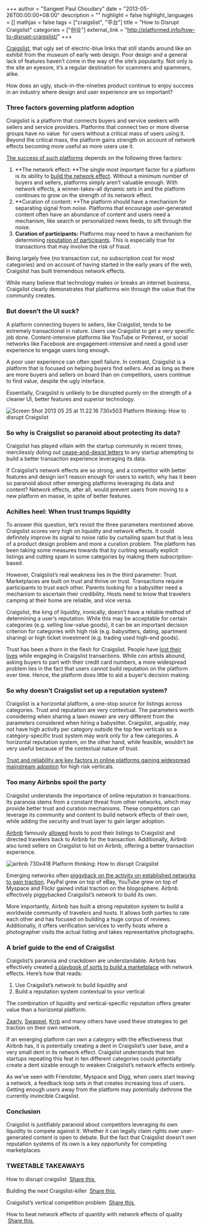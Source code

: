 +++
author = "Sangeet Paul Choudary"
date = "2013-05-26T00:00:00+08:00"
description = ""
highlight = false
highlight_languages = []
mathjax = false
tags = ["craigslist", "平台"]
title = "How to Disrupt Craigslist"
categories = ["创业"]
external_link = "http://platformed.info/how-to-disrupt-craigslist/"
+++

[Craigslist](http://craigslist.org/), that ugly set of electric-blue links that still stands around like an exhibit from the museum of early web design. Poor design and a general lack of features haven’t come in the way of the site’s popularity. Not only is the site an eyesore, it’s a regular destination for scammers and spammers, alike.

How does an ugly, stuck-in-the-nineties product continue to enjoy success in an industry where design and user experience are so important?

### Three factors governing platform adoption

Craigslist is a platform that connects buyers and service seekers with sellers and service providers. Platforms that connect two or more diverse groups have no value  for users without a critical mass of users using it. Beyond the critical mass, the platform gains strength on account of network effects becoming more useful as more users use it.

[The success of such platforms](http://platformed.info/online-marketplace-metrics/) depends on the following three factors:

1.  **The network effect: **The single most important factor for a platform is its ability to [build the network effect](http://platformed.info/virality-viral-growth-network-effects/). Without a minimum number of buyers and sellers, platforms simply aren’t valuable enough. With network effects, a winner-takes-all dynamic sets in and the platform continues to grow on the strength of its network effect.
2.  **Curation of content: **The platform should have a mechanism for separating signal from noise. Platforms that encourage user-generated content often have an abundance of content and users need a mechanism, like search or personalized news feeds, to sift through the noise.
3.  **Curation of participants:** Platforms may need to have a mechanism for determining [reputation of participants](http://platformed.info/how-disruptive-platforms-get-mainstream-adoption/). This is especially true for transactions that may involve the risk of fraud.

Being largely free (no transaction cut, no subscription cost for most categories) and on account of having started in the early years of the web, Craigslist has built tremendous network effects.

While many believe that technology makes or breaks an internet business, Craigslist clearly demonstrates that platforms win through the value that the community creates.

### **But doesn’t the UI suck?**

A platform connecting buyers to sellers, like Craigslist, tends to be extremely transactional in nature. Users use Craigslist to get a very specific job done. Content-intensive platforms like YouTube or Pinterest, or social networks like Facebook are engagement-intensive and need a good user experience to engage users long enough.

A poor user experience can often spell failure. In contrast, Craigslist is a platform that is focused on helping buyers find sellers. And as long as there are more buyers and sellers on board than on competitors, users continue to find value, despite the ugly interface.

Essentially, Craigslist is unlikely to be disrupted purely on the strength of a cleaner UI, better features and superior technology.

![Screen Shot 2013 05 25 at 11.22.16 730x503 Platform thinking: How to disrupt Craigslist](http://cdn.thenextweb.com/wp-content/blogs.dir/1/files/2013/05/Screen-Shot-2013-05-25-at-11.22.16-730x503.png "Screen Shot 2013 05 25 at 11.22.16 730x503 photo")

### **So why is Craigslist so paranoid about protecting its data?**

Craigslist has played villain with the startup community in recent times, mercilessly doling out [cease-and-desist letters](http://www.reddit.com/r/startups/comments/13y68s/Craigslist_sent_my_startup_a_ceaseanddesist_heres/) to any startup attempting to build a better transaction experience leveraging its data.

If Craigslist’s network effects are so strong, and a competitor with better features and design isn’t reason enough for users to switch, why has it been so paranoid about other emerging platforms leveraging its data and content? Network effects, after all, would prevent users from moving to a new platform en masse, in spite of better features.

### **Achilles heel: When trust trumps liquidity**

To answer this question, let’s revisit the three parameters mentioned above. Craigslist scores very high on liquidity and network effects. It could definitely improve its signal to noise ratio by curtailing spam but that is less of a product design problem and more a curation problem. The platform has been taking some measures towards that by curbing sexually explicit listings and cutting spam in some categories by making them subscription-based.

However, Craigslist’s real weakness lies in the third parameter: Trust. Marketplaces are built on trust and thrive on trust. Transactions require participants to trust each other. Parents looking for a babysitter need a mechanism to ascertain their credibility. Hosts need to know that travelers camping at their home are reliable, and vice versa.

Craigslist, the king of liquidity, ironically, doesn’t have a reliable method of determining a user’s reputation. While this may be acceptable for certain categories (e.g. selling low-value goods), it can be an important decision criterion for categories with high risk (e.g. babysitters, dating, apartment sharing) or high ticket investment (e.g. trading used high-end goods).

Trust has been a thorn in the flesh for Craigslist. People have [lost their lives](http://www.nytimes.com/2011/12/02/us/three-lured-to-death-in-ohio-by-craigslist-job-ad.html?pagewanted=all&_r=0) while engaging in Craigslist transactions. While con artists abound, asking buyers to part with their credit card numbers, a more widespread problem lies in the fact that users cannot build reputation on the platform over time. Hence, the platform does little to aid a buyer’s decision making.

### So why doesn’t Craigslist set up a reputation system?

Craigslist is a horizontal platform, a one-stop source for listings across categories. Trust and reputation are very contextual. The parameters worth considering when sharing a lawn mower are very different from the parameters considered when hiring a babysitter. Craigslist, arguably, may not have high activity per category outside the top few verticals so a category-specific trust system may work only for a few categories. A horizontal reputation system, on the other hand, while feasible, wouldn’t be very useful because of the contextual nature of trust.

[Trust and reliability are key factors in online platforms gaining widespread mainstream adoption](http://platformed.info/how-disruptive-platforms-get-mainstream-adoption/) for high risk verticals.

### Too many Airbnbs spoil the party

Craigslist understands the importance of online reputation in transactions. Its paranoia stems from a constant threat from other networks, which may provide better trust and curation mechanisms. These competitors can leverage its community and content to build network effects of their own, while adding the security and trust layer to gain larger adoption.

[Airbnb](https://www.airbnb.com/) famously [allowed](http://andrewchen.co/2012/04/27/how-to-be-a-growth-hacker-an-airbnbcraigslist-case-study/) hosts to post their listings to Craigslist and directed travelers back to Airbnb for the transaction. Additionally, Airbnb also lured sellers on Craigslist to list on Airbnb, offering a better transaction experience.

![airbnb 730x418 Platform thinking: How to disrupt Craigslist](http://cdn.thenextweb.com/wp-content/blogs.dir/1/files/2013/05/airbnb-730x418.jpg "airbnb 730x418 photo")

Emerging networks often [piggyback on the activity on established networks to gain traction](http://platformed.info/how-paypal-youtube-and-stumbleupon-gained-rapid-traction-through-piggybacking/). PayPal grew on top of eBay, YouTube grew on top of Myspace and Flickr gained initial traction on the blogosphere. Airbnb effectively piggybacked Craigslist’s network to build its own.

More importantly, Airbnb has built a strong reputation system to build a worldwide community of travelers and hosts. It allows both parties to rate each other and has focused on building a huge corpus of reviews. Additionally, it offers verification services to verify hosts where a photographer visits the actual listing and takes representative photographs.

### A brief guide to the end of Craigslist

Craigslist’s paranoia and crackdown are understandable. Airbnb has effectively created [a playbook of sorts to build a marketplace](http://platformed.info/yelp-craigslist-padmapper-two-sided-marketplace/) with network effects. Here’s how that reads:

1.  Use Craigslist’s network to build liquidity and
2.  Build a reputation system contextual to your vertical

The combination of liquidity and vertical-specific reputation offers greater value than a horizontal platform.

[Zaarly](https://www.zaarly.com/), [Swappel](http://swappel.com/), [Krrb](http://krrb.com/) and many others have used these strategies to get traction on their own network.

If an emerging platform can own a category with the effectiveness that Airbnb has, it is potentially creating a dent in Craigslist’s user base, and a very small dent in its network effect. Craigslist understands that ten startups repeating this feat in ten different categories could potentially create a dent sizable enough to weaken Craigslist’s network effects entirely.

As we’ve seen with Friendster, Myspace and Digg, when users start leaving a network, a feedback loop sets in that creates increasing loss of users. Getting enough users away from the platform may potentially dethrone the currently invincible Craigslist.

### Conclusion

Craigslist is justifiably paranoid about competitors leveraging its own liquidity to compete against it. Whether it can legally claim rights over user-generated content is open to debate. But the fact that Craigslist doesn’t own reputation systems of its own is a key opportunity for competing marketplaces.

### TWEETABLE TAKEAWAYS

How to disrupt craigslist  [Share this ](http://ctt.ec/bUau0)

Building the next Craigslist-killer  [Share this ](http://ctt.ec/S8naO)

Craigslist’s vertical competition problem  [Share this ](http://ctt.ec/0dueh)

How to beat network effects of quantity with network effects of quality  [Share this ](http://ctt.ec/Suakm)